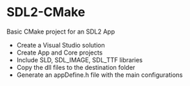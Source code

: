 # SDL2-CMake
Basic CMake project for an SDL2 App

- Create a Visual Studio solution
- Create App and Core projects
- Include SLD, SDL_IMAGE, SDL_TTF libraries
- Copy the dll files to the destination folder
- Generate an appDefine.h file with the main configurations